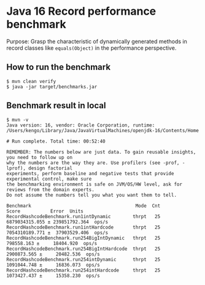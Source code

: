 # Java 16 Record performance benchmark 

Purpose: Grasp the characteristic of dynamically generated methods in record classes like `equals(Object)` in the performance perspective.

## How to run the benchmark

```shell
$ mvn clean verify
$ java -jar target/benchmarks.jar
```

## Benchmark result in local

```
$ mvn -v
Java version: 16, vendor: Oracle Corporation, runtime: /Users/kengo/Library/Java/JavaVirtualMachines/openjdk-16/Contents/Home
```
```
# Run complete. Total time: 00:52:40

REMEMBER: The numbers below are just data. To gain reusable insights, you need to follow up on
why the numbers are the way they are. Use profilers (see -prof, -lprof), design factorial
experiments, perform baseline and negative tests that provide experimental control, make sure
the benchmarking environment is safe on JVM/OS/HW level, ask for reviews from the domain experts.
Do not assume the numbers tell you what you want them to tell.

Benchmark                                      Mode  Cnt           Score           Error  Units
RecordHashcodeBenchmark.run1intDynamic        thrpt   25  6879034315.055 ± 239851792.364  ops/s
RecordHashcodeBenchmark.run1intHardcode       thrpt   25  7054310189.771 ±  37903529.406  ops/s
RecordHashcodeBenchmark.run254BigIntDynamic   thrpt   25      798558.163 ±     18404.920  ops/s
RecordHashcodeBenchmark.run254BigIntHardcode  thrpt   25     2900873.565 ±     20482.536  ops/s
RecordHashcodeBenchmark.run254intDynamic      thrpt   25     1091044.748 ±     16836.073  ops/s
RecordHashcodeBenchmark.run254intHardcode     thrpt   25     1073427.437 ±     15358.230  ops/s
```
